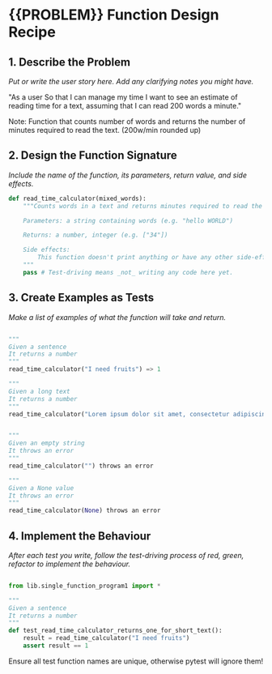 # {{PROBLEM}} Function Design Recipe

## 1. Describe the Problem

_Put or write the user story here. Add any clarifying notes you might have._

"As a user
So that I can manage my time
I want to see an estimate of reading time for a text, assuming that I can read 200 words a minute."

Note:
Function that counts number of words and returns the number of minutes required to read the text. (200w/min rounded up)

## 2. Design the Function Signature

_Include the name of the function, its parameters, return value, and side effects._

```python
def read_time_calculator(mixed_words):
    """Counts words in a text and returns minutes required to read the text at a rate of 200/min

    Parameters: a string containing words (e.g. "hello WORLD")

    Returns: a number, integer (e.g. ["34"])

    Side effects:
        This function doesn't print anything or have any other side-effects
    """
    pass # Test-driving means _not_ writing any code here yet.
```

## 3. Create Examples as Tests

_Make a list of examples of what the function will take and return._

```python

"""
Given a sentence 
It returns a number
"""
read_time_calculator("I need fruits") => 1

"""
Given a long text
It returns a number
"""
read_time_calculator("Lorem ipsum dolor sit amet, consectetur adipiscing elit. Fusce a iaculis lorem. Duis fermentum est sit amet sem bibendum condimentum. Nulla ullamcorper nisl nisl, eu porta mauris feugiat eu. Sed nec luctus nisi, ut ornare odio. Ut varius lacus non felis molestie ultricies. Nunc turpis est, maximus in elit at, rutrum vulputate nisi. Maecenas tempor nulla non nisi aliquet, vel feugiat ligula consectetur. Aenean ac turpis non lorem condimentum posuere. Aenean quis ex quis justo tincidunt eleifend. Nullam sit amet leo tempor, tincidunt lorem nec, accumsan neque. Donec mauris augue, consequat sit amet gravida a, pellentesque id erat. Cras vitae est justo. Pellentesque ut augue ac felis ullamcorper placerat. Vivamus euismod purus eget lorem porttitor dignissim. Curabitur turpis est, luctus condimentum cursus non, finibus vel eros. Nam quis felis enim. Nullam aliquet sollicitudin sodales. Nam dolor velit, vehicula eget mollis nec, aliquam at sapien. Cras nec mattis ipsum. Curabitur sed feugiat felis. Mauris facilisis tincidunt nisl in pretium. Donec varius felis at posuere consectetur. Suspendisse potenti. Pellentesque consequat ex faucibus tortor finibus finibus nec a ligula. Pellentesque consectetur auctor augue sed accumsan. Nulla viverra mattis venenatis. Nam scelerisque, nunc non elementum venenatis, ex urna egestas justo, eu mollis dui enim ac mauris. Curabitur et ullamcorper elit, sit amet volutpat orci. Pellentesque placerat tortor pellentesque, euismod libero in, accumsan metus. In sed nisi quis magna tristique consequat. Morbi placerat pharetra cursus. Proin bibendum est quis pulvinar euismod. Aenean eget diam quis diam dignissim vehicula. In nec convallis sapien. Aenean ultrices finibus dignissim. Aenean hendrerit, nisl vel lacinia suscipit, mauris lorem ultrices ipsum, ac dapibus neque orci sed tellus. Cras metus urna, venenatis at eleifend a, sagittis ac magna. Aliquam vel dolor leo. Suspendisse potenti. Phasellus dignissim gravida justo et convallis.") => 2


"""
Given an empty string
It throws an error
"""
read_time_calculator("") throws an error

"""
Given a None value
It throws an error
"""
read_time_calculator(None) throws an error
```


## 4. Implement the Behaviour

_After each test you write, follow the test-driving process of red, green, refactor to implement the behaviour._


```python

from lib.single_function_program1 import *

"""
Given a sentence 
It returns a number
"""
def test_read_time_calculator_returns_one_for_short_text():
    result = read_time_calculator("I need fruits")
    assert result == 1

```

Ensure all test function names are unique, otherwise pytest will ignore them!
